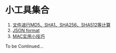 # 小工具集合

1. [文件进行MD5、SHA1、SHA256、SHA512等计算](https://liuli-happyday.github.io/encrypt/)
2. [JSON format](https://liuli-happyday.github.io/json-formatter/)
3. [MAC实用小技巧](https://liuli-happyday.github.io/tips/mac)

To be Continued...
